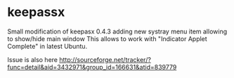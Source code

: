 keepassx
========

Small modification of keepasx 0.4.3 adding new systray menu item allowing to show/hide main window
This allows to work with "Indicator Applet Complete" in latest Ubuntu.

Issue is also here http://sourceforge.net/tracker/?func=detail&aid=3432971&group_id=166631&atid=839779